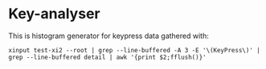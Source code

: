 # Key-analyser

This is histogram generator for keypress data gathered with:
```
xinput test-xi2 --root | grep --line-buffered -A 3 -E '\(KeyPress\)' | grep --line-buffered detail | awk '{print $2;fflush()}'
```
